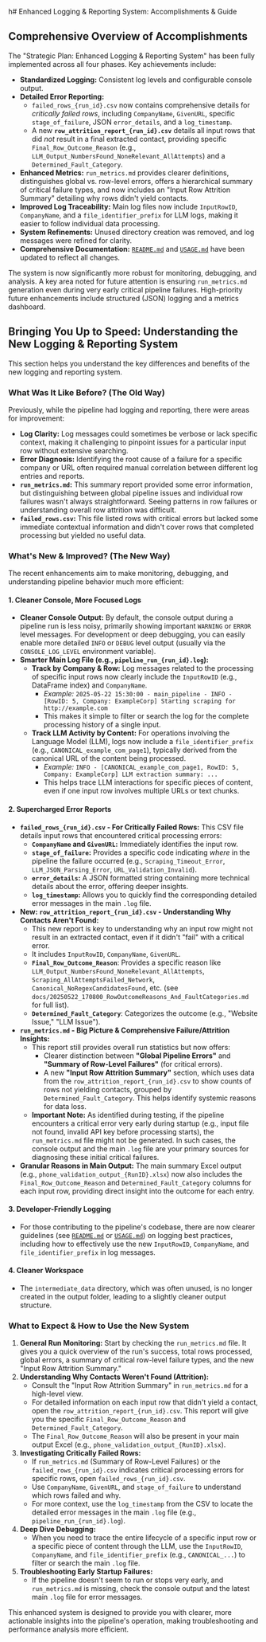 h# Enhanced Logging & Reporting System: Accomplishments & Guide

## Comprehensive Overview of Accomplishments

The "Strategic Plan: Enhanced Logging & Reporting System" has been fully implemented across all four phases. Key achievements include:

*   **Standardized Logging:** Consistent log levels and configurable console output.
*   **Detailed Error Reporting:**
    *   `failed_rows_{run_id}.csv` now contains comprehensive details for *critically failed rows*, including `CompanyName`, `GivenURL`, specific `stage_of_failure`, JSON `error_details`, and a `log_timestamp`.
    *   A new **`row_attrition_report_{run_id}.csv`** details all input rows that did *not* result in a final extracted contact, providing specific `Final_Row_Outcome_Reason` (e.g., `LLM_Output_NumbersFound_NoneRelevant_AllAttempts`) and a `Determined_Fault_Category`.
*   **Enhanced Metrics:** `run_metrics.md` provides clearer definitions, distinguishes global vs. row-level errors, offers a hierarchical summary of critical failure types, and now includes an "Input Row Attrition Summary" detailing why rows didn't yield contacts.
*   **Improved Log Traceability:** Main log files now include `InputRowID`, `CompanyName`, and a `file_identifier_prefix` for LLM logs, making it easier to follow individual data processing.
*   **System Refinements:** Unused directory creation was removed, and log messages were refined for clarity.
*   **Comprehensive Documentation:** [`README.md`](README.md) and [`USAGE.md`](USAGE.md) have been updated to reflect all changes.

The system is now significantly more robust for monitoring, debugging, and analysis. A key area noted for future attention is ensuring `run_metrics.md` generation even during very early critical pipeline failures. High-priority future enhancements include structured (JSON) logging and a metrics dashboard.

## Bringing You Up to Speed: Understanding the New Logging & Reporting System

This section helps you understand the key differences and benefits of the new logging and reporting system.

### What Was It Like Before? (The Old Way)

Previously, while the pipeline had logging and reporting, there were areas for improvement:

*   **Log Clarity:** Log messages could sometimes be verbose or lack specific context, making it challenging to pinpoint issues for a particular input row without extensive searching.
*   **Error Diagnosis:** Identifying the root cause of a failure for a specific company or URL often required manual correlation between different log entries and reports.
*   **`run_metrics.md`:** This summary report provided some error information, but distinguishing between global pipeline issues and individual row failures wasn't always straightforward. Seeing patterns in row failures or understanding overall row attrition was difficult.
*   **`failed_rows.csv`:** This file listed rows with critical errors but lacked some immediate contextual information and didn't cover rows that completed processing but yielded no useful data.

### What's New & Improved? (The New Way)

The recent enhancements aim to make monitoring, debugging, and understanding pipeline behavior much more efficient:

#### 1. Cleaner Console, More Focused Logs

*   **Cleaner Console Output:** By default, the console output during a pipeline run is less noisy, primarily showing important `WARNING` or `ERROR` level messages. For development or deep debugging, you can easily enable more detailed `INFO` or `DEBUG` level output (usually via the `CONSOLE_LOG_LEVEL` environment variable).
*   **Smarter Main Log File (e.g., `pipeline_run_{run_id}.log`):**
    *   **Track by Company & Row:** Log messages related to the processing of specific input rows now clearly include the `InputRowID` (e.g., DataFrame index) and `CompanyName`.
        *   *Example:* `2025-05-22 15:30:00 - main_pipeline - INFO - [RowID: 5, Company: ExampleCorp] Starting scraping for http://example.com`
        *   This makes it simple to filter or search the log for the complete processing history of a single input.
    *   **Track LLM Activity by Content:** For operations involving the Language Model (LLM), logs now include a `file_identifier_prefix` (e.g., `CANONICAL_example_com_page1`), typically derived from the canonical URL of the content being processed.
        *   *Example:* `INFO - [CANONICAL_example_com_page1, RowID: 5, Company: ExampleCorp] LLM extraction summary: ...`
        *   This helps trace LLM interactions for specific pieces of content, even if one input row involves multiple URLs or text chunks.

#### 2. Supercharged Error Reports

*   **`failed_rows_{run_id}.csv` - For Critically Failed Rows:** This CSV file details input rows that encountered critical processing errors:
    *   **`CompanyName` and `GivenURL`:** Immediately identifies the input row.
    *   **`stage_of_failure`:** Provides a specific code indicating *where* in the pipeline the failure occurred (e.g., `Scraping_Timeout_Error`, `LLM_JSON_Parsing_Error`, `URL_Validation_Invalid`).
    *   **`error_details`:** A JSON formatted string containing more technical details about the error, offering deeper insights.
    *   **`log_timestamp`:** Allows you to quickly find the corresponding detailed error messages in the main `.log` file.
*   **New: `row_attrition_report_{run_id}.csv` - Understanding Why Contacts Aren't Found:**
    *   This new report is key to understanding why an input row might not result in an extracted contact, even if it didn't "fail" with a critical error.
    *   It includes `InputRowID`, `CompanyName`, `GivenURL`.
    *   **`Final_Row_Outcome_Reason`**: Provides a specific reason like `LLM_Output_NumbersFound_NoneRelevant_AllAttempts`, `Scraping_AllAttemptsFailed_Network`, `Canonical_NoRegexCandidatesFound`, etc. (see `docs/20250522_170800_RowOutcomeReasons_And_FaultCategories.md` for full list).
    *   **`Determined_Fault_Category`**: Categorizes the outcome (e.g., "Website Issue," "LLM Issue").
*   **`run_metrics.md` - Big Picture & Comprehensive Failure/Attrition Insights:**
    *   This report still provides overall run statistics but now offers:
        *   Clearer distinction between **"Global Pipeline Errors"** and **"Summary of Row-Level Failures"** (for critical errors).
        *   A new **"Input Row Attrition Summary"** section, which uses data from the `row_attrition_report_{run_id}.csv` to show counts of rows not yielding contacts, grouped by `Determined_Fault_Category`. This helps identify systemic reasons for data loss.
    *   **Important Note:** As identified during testing, if the pipeline encounters a critical error very early during startup (e.g., input file not found, invalid API key before processing starts), the `run_metrics.md` file might not be generated. In such cases, the console output and the main `.log` file are your primary sources for diagnosing these initial critical failures.
*   **Granular Reasons in Main Output:** The main summary Excel output (e.g., `phone_validation_output_{RunID}.xlsx`) now also includes the `Final_Row_Outcome_Reason` and `Determined_Fault_Category` columns for each input row, providing direct insight into the outcome for each entry.
#### 3. Developer-Friendly Logging

*   For those contributing to the pipeline's codebase, there are now clearer guidelines (see [`README.md`](README.md) or [`USAGE.md`](USAGE.md)) on logging best practices, including how to effectively use the new `InputRowID`, `CompanyName`, and `file_identifier_prefix` in log messages.

#### 4. Cleaner Workspace
*   The `intermediate_data` directory, which was often unused, is no longer created in the output folder, leading to a slightly cleaner output structure.

### What to Expect & How to Use the New System

1.  **General Run Monitoring:** Start by checking the `run_metrics.md` file. It gives you a quick overview of the run's success, total rows processed, global errors, a summary of critical row-level failure types, and the new "Input Row Attrition Summary."
2.  **Understanding Why Contacts Weren't Found (Attrition):**
    *   Consult the "Input Row Attrition Summary" in `run_metrics.md` for a high-level view.
    *   For detailed information on each input row that didn't yield a contact, open the `row_attrition_report_{run_id}.csv`. This report will give you the specific `Final_Row_Outcome_Reason` and `Determined_Fault_Category`.
    *   The `Final_Row_Outcome_Reason` will also be present in your main output Excel (e.g., `phone_validation_output_{RunID}.xlsx`).
3.  **Investigating Critically Failed Rows:**
    *   If `run_metrics.md` (Summary of Row-Level Failures) or the `failed_rows_{run_id}.csv` indicates critical processing errors for specific rows, open `failed_rows_{run_id}.csv`.
    *   Use `CompanyName`, `GivenURL`, and `stage_of_failure` to understand which rows failed and why.
    *   For more context, use the `log_timestamp` from the CSV to locate the detailed error messages in the main `.log` file (e.g., `pipeline_run_{run_id}.log`).
3.  **Deep Dive Debugging:**
    *   When you need to trace the entire lifecycle of a specific input row or a specific piece of content through the LLM, use the `InputRowID`, `CompanyName`, and `file_identifier_prefix` (e.g., `CANONICAL_...`) to filter or search the main `.log` file.
4.  **Troubleshooting Early Startup Failures:**
    *   If the pipeline doesn't seem to run or stops very early, and `run_metrics.md` is missing, check the console output and the latest main `.log` file for error messages.

This enhanced system is designed to provide you with clearer, more actionable insights into the pipeline's operation, making troubleshooting and performance analysis more efficient.